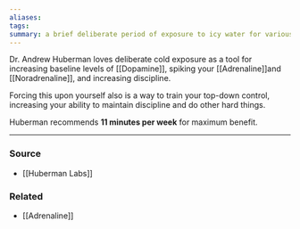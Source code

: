 ```yaml
---
aliases: 
tags: 
summary: a brief deliberate period of exposure to icy water for various benefits
---
```

Dr. Andrew Huberman loves deliberate cold exposure as a tool for increasing baseline levels of [[Dopamine]], spiking your [[Adrenaline]]and [[Noradrenaline]], and increasing discipline.

Forcing this upon yourself also is a way to train your top-down control, increasing your ability to maintain discipline and do other hard things. 

Huberman recommends **11 minutes per week** for maximum benefit.

---
### Source
- [[Huberman Labs]]

### Related
- [[Adrenaline]]